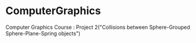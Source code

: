 ComputerGraphics
================

Computer Graphics Course : Project 2("Collisions between Sphere-Grouped Sphere-Plane-Spring objects")
